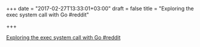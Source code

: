 +++
date = "2017-02-27T13:33:01+03:00"
draft = false
title = "Exploring the exec system call with Go  #reddit"

+++

<p><a href="https://t.co/UkPtnFWVJh">Exploring the exec system call with Go  #reddit</a></p>
